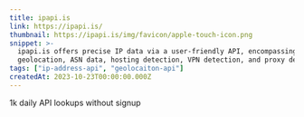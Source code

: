 ```yaml
---
title: ipapi.is
link: https://ipapi.is/
thumbnail: https://ipapi.is/img/favicon/apple-touch-icon.png
snippet: >-
  ipapi.is offers precise IP data via a user-friendly API, encompassing
  geolocation, ASN data, hosting detection, VPN detection, and proxy detection.
tags: ["ip-address-api", "geolocaiton-api"]
createdAt: 2023-10-23T00:00:00.000Z
---
```

1k daily API lookups without signup